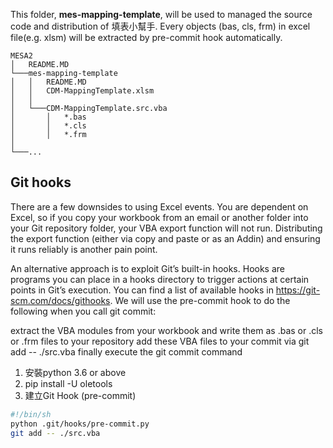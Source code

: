 This folder, **mes-mapping-template**, will be used to managed the source code and distribution of 填表小幫手.
Every objects (bas, cls, frm) in excel file(e.g. xlsm) will be extracted by pre-commit hook automatically. 

```
MESA2
│   README.MD    
└───mes-mapping-template
│   │   README.MD
│   │   CDM-MappingTemplate.xlsm
│   │
│   └───CDM-MappingTemplate.src.vba
│       │   *.bas
│       │   *.cls
│       │   *.frm
│   
└───...
```

## Git hooks ##
There are a few downsides to using Excel events. You are dependent on Excel, so if you copy your workbook from an email or another folder into your Git repository folder, your VBA export function will not run. Distributing the export function (either via copy and paste or as an Addin) and ensuring it runs reliably is another pain point.

An alternative approach is to exploit Git’s built-in hooks. Hooks are programs you can place in a hooks directory to trigger actions at certain points in Git’s execution. You can find a list of available hooks in https://git-scm.com/docs/githooks. We will use the pre-commit hook to do the following when you call git commit:

extract the VBA modules from your workbook and write them as .bas or .cls or .frm files to your repository
add these VBA files to your commit via git add -- ./src.vba
finally execute the git commit command

1. 安裝python 3.6 or above
2. pip install -U oletools
3. 建立Git Hook (pre-commit)
```bash
#!/bin/sh
python .git/hooks/pre-commit.py
git add -- ./src.vba
```